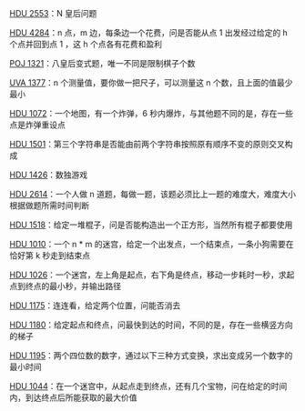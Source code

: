 [HDU 2553](https://github.com/Hapoa/Accepted/blob/master/14%20-%20dfs%26bfs/005%20-%20HDU%202553.md)：N 皇后问题

[HDU 4284](https://github.com/Hapoa/Accepted/blob/master/14%20-%20dfs%26bfs/001%20-%20HDU%204284.md)：n 点，m 边，每条边一个花费，问是否能从点 1 出发经过给定的 h 个点并回到点 1 ，这 h 个点各有花费和盈利

[POJ 1321](https://github.com/Hapoa/Accepted/blob/master/14%20-%20dfs%26bfs/002%20-%20POJ%201321.md)：八皇后变式题，唯一不同是限制棋子个数

[UVA 1377](https://github.com/Hapoa/Accepted/blob/master/14%20-%20dfs%26bfs/003%20-%20UVA%201377.md)：n 个测量值，要你做一把尺子，可以测量这 n 个数，且上面的值最少最小

[HDU 1072](https://github.com/Hapoa/Accepted/blob/master/14%20-%20dfs%26bfs/004%20-%20HDU%201072.md)：一个地图，有一个炸弹，6 秒内爆炸，与其他题不同的是，存在一些点是炸弹重设点

[HDU 1501](https://github.com/Hapoa/Accepted/blob/master/14%20-%20dfs%26bfs/006%20-%20HDU%201501.md)：第三个字符串是否能由前两个字符串按照原有顺序不变的原则交叉构成

[HDU 1426](https://github.com/Hapoa/Accepted/blob/master/14%20-%20dfs%26bfs/007%20-%20HDU%201426.md)：数独游戏

[HDU 2614](https://github.com/Hapoa/Accepted/blob/master/14%20-%20dfs%26bfs/008%20-%20HDU%202614.md)：一个人做 n 道题，每做一题，该题必须比上一题的难度大，难度大小根据做题所需时间判断

[HDU 1518](https://github.com/Hapoa/Accepted/blob/master/14%20-%20dfs%26bfs/009%20-%20HDU%201518.md)：给定一堆棍子，问是否能构造出一个正方形，当然所有棍子都要使用

[HDU 1010](https://github.com/Hapoa/Accepted/blob/master/14%20-%20dfs%26bfs/010%20-%20HDU%201010.md)：一个 n * m 的迷宫，给定一个出发点，一个结束点，一条小狗需要在恰好第 k 秒走到结束点

[HDU 1026](https://github.com/Hapoa/Accepted/blob/master/14%20-%20dfs%26bfs/011%20-%20HDU%201026.md)：一个迷宫，左上角是起点，右下角是终点，移动一步耗时一秒，求起点到终点的最小秒，并输出路径

[HDU 1175](https://github.com/Hapoa/Accepted/blob/master/14%20-%20dfs%26bfs/012%20-%20HDU%201175.md)：连连看，给定两个位置，问能否消去

[HDU 1180](https://github.com/Hapoa/Accepted/blob/master/14%20-%20dfs%26bfs/013%20-%20HDU%201180.md)：给定起点和终点，问最快到达的时间，不同的是，存在一些横竖方向的梯子

[HDU 1195](https://github.com/Hapoa/Accepted/blob/master/14%20-%20dfs%26bfs/014%20-%20HDU%201195.md)：两个四位数的数字，通过以下三种方式变换，求出变成另一个数字的最小时间

[HDU 1044](https://github.com/Hapoa/Accepted/blob/master/14%20-%20dfs%26bfs/015%20-%20HDU%201044.md)：在一个迷宫中，从起点走到终点，还有几个宝物，问在给定的时间内，到达终点后所能获取的最大价值











